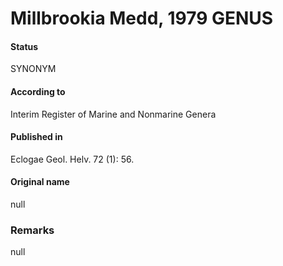 Millbrookia Medd, 1979 GENUS
=======

#### Status
SYNONYM

#### According to
Interim Register of Marine and Nonmarine Genera

#### Published in
Eclogae Geol. Helv. 72 (1): 56.

#### Original name
null

### Remarks
null